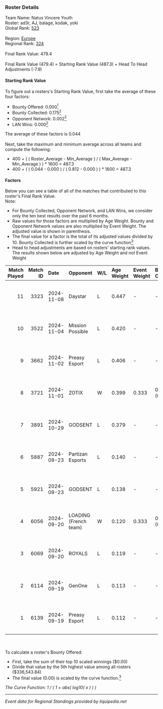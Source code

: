 ### Roster Details<br />
Team Name: Natus Vincere Youth<br />
Roster: ad3r, AJ, balage, kodak, yoki<br />
Global Rank: [523](../../standings_global_2025_03_01.md)<br />
<br />
Region: [Europe]( ../../standings_europe_2025_03_01.md)<br />
Regional Rank: [324]( ../../standings_europe_2025_03_01.md)<br />
<br />
Final Rank Value:  479.4<br />
<br />
Final Rank Value (479.4) = Starting Rank Value (487.3) + Head To Head Adjustments (-7.9)<br />

#### Starting Rank Value<br />
To figure out a rosters's Starting Rank Value, first take the average of these four factors:<br />
- Bounty Offered: 0.000[<sup>1</sup>](#table2)
- Bounty Collected: 0.175[<sup>2</sup>](#table1)
- Opponent Network: 0.002[<sup>2</sup>](#table1)
- LAN Wins: 0.000[<sup>2</sup>](#table1)

The average of these factors is 0.044<br />
<br />
Next, take the maximum and minimum average across all teams and compute the following:<br />
- 400 + ( ( Roster_Average - Min_Average ) / ( Max_Average - Min_Average ) ) * 1600 = 487.3
- 400 + ( ( 0.044 - 0.000 ) / ( 0.812 - 0.000 ) ) * 1600 = 487.3


#### Factors<br />
Below you can see a table of all of the matches that contributed to this roster's Final Rank Value.<br />
Note:<br />

- For Bounty Collected, Opponent Network, and LAN Wins, we consider only the ten best results over the past 6 months.
- Raw values for those factors are multiplied by Age Weight. Bounty and Opponent Network values are also multiplied by Event Weight. The adjusted value is shown in parenthesis.
- The final value for a factor is the total of its adjusted values divided by 10. Bounty Collected is further scaled by the curve function[<sup>3</sup>](#curveFunction)
- Head to head adjustments are based on rosters' starting rank values. The results shown below are adjusted by Age Weight and not Event Weight
<span id="table1"></span><br />


| Match Played | Match ID | Date       | Opponent              | W/L | Age Weight | Event Weight | Bounty Collected | Opponent Network | LAN Wins  | H2H Adj. | Roster                        |
| -: | -: | :- | :- | :- | :- | :- | :- | :- | :- | -: | :- |
|           11 |     3323 | 2024-11-08 | Daystar               | L   | 0.447      | -            | -                | -                | -         |    -4.28 | ad3r, AJ, balage, kodak, yoki |
|           10 |     3522 | 2024-11-04 | Mission Possible      | L   | 0.420      | -            | -                | -                | -         |    -5.52 | ad3r, AJ, balage, kodak, yoki |
|            9 |     3662 | 2024-11-02 | Preasy Esport         | L   | 0.406      | -            | -                | -                | -         |    -2.04 | ad3r, AJ, balage, kodak, Yoki |
|            8 |     3721 | 2024-11-01 | ZOTIX                 | W   | 0.399      | 0.333        | 0.001 (0.000)    | 0.163 (0.022)    | 0 (0.000) |     8.59 | ad3r, AJ, balage, kodak, Yoki |
|            7 |     3891 | 2024-10-29 | GODSENT               | L   | 0.379      | -            | -                | -                | -         |    -3.36 | ad3r, AJ, balage, kodak, Yoki |
|            6 |     5887 | 2024-09-23 | Partizan Esports      | L   | 0.140      | -            | -                | -                | -         |    -0.15 | ad3r, AJ, Balage, kodak, Yoki |
|            5 |     5921 | 2024-09-23 | GODSENT               | L   | 0.138      | -            | -                | -                | -         |    -1.21 | ad3r, AJ, Balage, kodak, Yoki |
|            4 |     6056 | 2024-09-20 | LOADING (French team) | W   | 0.120      | 0.333        | 0.000 (0.000)    | 0.025 (0.001)    | 0 (0.000) |     2.04 | ad3r, AJ, Balage, kodak, Yoki |
|            3 |     6069 | 2024-09-20 | ROYALS                | L   | 0.119      | -            | -                | -                | -         |    -0.96 | ad3r, AJ, Balage, kodak, Yoki |
|            2 |     6114 | 2024-09-19 | GenOne                | L   | 0.113      | -            | -                | -                | -         |    -0.49 | ad3r, AJ, Balage, kodak, Yoki |
|            1 |     6139 | 2024-09-19 | Preasy Esport         | L   | 0.112      | -            | -                | -                | -         |    -0.51 | ad3r, AJ, Balage, kodak, Yoki |

<br />
<span id="table2"></span><br />
To calculate a roster's Bounty Offered:<br />

- First, take the sum of their top 10 scaled winnings ($0.00)
- Divide that value by the 5th highest value among all rosters ($336,543.84)
- The final value (0.00) is scaled by the curve function.[<sup>3</sup>](#curveFunction)

<span id="curveFunction"></span>_The Curve Function: 1 / ( 1 + abs( log10( x ) ) )_<br />

---
_Event data for Regional Standings provided by liquipedia.net_<br />
